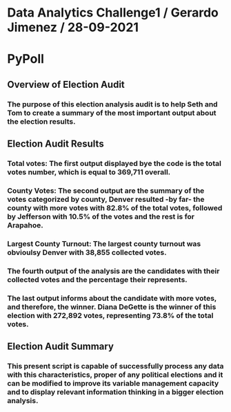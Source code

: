 # Data Analytics Challenge1 / Gerardo Jimenez / 28-09-2021
# PyPoll

## Overview of Election Audit

### The purpose of this election analysis audit is to help Seth and Tom to create a summary of the most important output about the election results.

## Election Audit Results
### Total votes: The first output displayed bye the code is the total votes number, which is equal to 369,711 overall.
### County Votes: The second output are the summary of the votes categorized by county, Denver resulted -by far- the county with more votes with 82.8% of the total votes, followed by Jefferson with 10.5% of the votes and the rest is for Arapahoe.
### Largest County Turnout: The largest county turnout was obvioulsy Denver with 38,855 collected votes.
### The fourth output of the analysis are the candidates with their collected votes and the percentage their represents.
### The last output informs about the candidate with more votes, and therefore, the winner. Diana DeGette is the winner of this election with 272,892 votes, representing 73.8% of the total votes.

## Election Audit Summary
### This present script is capable of successfully process any data with this characteristics, proper of any political elections and it can be modified to improve its variable management capacity and to display relevant information thinking in a bigger election analysis.